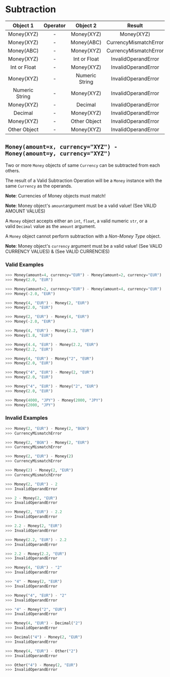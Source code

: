 # Subtraction

| Object 1 | Operator | Object 2 | Result | Validity |
| :--: | :--: | :--: | :--: | :--: |
| Money(XYZ) | - | Money(XYZ) | Money(XYZ) | Valid |
| Money(XYZ) | - | Money(ABC) | CurrencyMismatchError | Invalid |
| Money(ABC) | - | Money(XYZ) | CurrencyMismatchError | Invalid |
| Money(XYZ) | - | Int or Float | InvalidOperandError | Invalid |
| Int or Float  | - | Money(XYZ) | InvalidOperandError | Invalid |
| Money(XYZ) | - | Numeric String | InvalidOperandError | Invalid |
| Numeric String  | - | Money(XYZ) | InvalidOperandError | Invalid |
| Money(XYZ) | - | Decimal | InvalidOperandError | Invalid |
| Decimal  | - | Money(XYZ) | InvalidOperandError | Invalid |
| Money(XYZ) | - | Other Object | InvalidOperandError | Invalid |
| Other Object | - | Money(XYZ) | InvalidOperandError | Invalid |


## `Money(amount=x, currency="XYZ") - Money(amount=y, currency="XYZ")`

Two or more `Money` objects of same `Currency` can be subtracted from each others.

The result of a Valid Subtraction Operation will be a `Money` instance with the same `Currency` as the operands.

**Note**: Currencies of Money objects must match!

**Note**: Money object's `amount`argument must be a valid value! (See VALID AMOUNT VALUES)

A `Money` object accepts either an `int`, `float`, a valid numeric `str`, or a valid `Decimal` value as the `amount` argument.

A `Money` object cannot perform subtraction with a *Non-Money Type* object.

**Note**: Money object's `currency` argument must be a valid value! (See VALID CURRENCY VALUES) & (See VALID CURRENCIES)

### Valid Examples

```python
>>> Money(amount=4, currency="EUR") - Money(amount=2, currency="EUR")
>>> Money(2.0, "EUR")
```

```python
>>> Money(amount=2, currency="EUR") - Money(amount=4, currency="EUR")
>>> Money(-2.0, "EUR")
```

```python
>>> Money(4, "EUR") - Money(2, "EUR")
>>> Money(2.0, "EUR")
```

```python
>>> Money(2, "EUR") - Money(4, "EUR")
>>> Money(-2.0, "EUR")
```

```python
>>> Money(4, "EUR") - Money(2.2, "EUR")
>>> Money(1.8, "EUR")
```

```python
>>> Money(4.4, "EUR") - Money(2.2, "EUR")
>>> Money(2.2, "EUR")
```

```python
>>> Money(4, "EUR") - Money("2", "EUR")
>>> Money(2.0, "EUR")
```

```python
>>> Money("4", "EUR") - Money(2, "EUR")
>>> Money(2.0, "EUR")
```

```python
>>> Money("4", "EUR") - Money("2", "EUR")
>>> Money(2.0, "EUR")
```

```python
>>> Money(4000, "JPY") - Money(2000, "JPY")
>>> Money(2000, "JPY")
```

### Invalid Examples

```python
>>> Money(2, "EUR") - Money(2, "BGN")
>>> CurrencyMismatchError
```

```python
>>> Money(2, "BGN") - Money(2, "EUR")
>>> CurrencyMismatchError
```

```python
>>> Money(2, "EUR") - Money(2)
>>> CurrencyMismatchError
```

```python
>>> Money(2) - Money(2, "EUR")
>>> CurrencyMismatchError
```

```python
>>> Money(2, "EUR") - 2
>>> InvalidOperandError
```

```python
>>> 2 - Money(2, "EUR")
>>> InvalidOperandError
```

```python
>>> Money(2, "EUR") - 2.2
>>> InvalidOperandError
```

```python
>>> 2.2 - Money(2, "EUR")
>>> InvalidOperandError
```

```python
>>> Money(2.2, "EUR") - 2.2
>>> InvalidOperandError
```

```python
>>> 2.2 - Money(2.2, "EUR")
>>> InvalidOperandError
```

```python
>>> Money(4, "EUR") - "2"
>>> InvalidOperandError
```

```python
>>> "4" - Money(2, "EUR")
>>> InvalidOperandError
```

```python
>>> Money("4", "EUR") - "2"
>>> InvalidOperandError
```

```python
>>> "4" - Money("2", "EUR")
>>> InvalidOperandError
```

```python
>>> Money(4, "EUR") - Decimal("2")
>>> InvalidOperandError
```

```python
>>> Decimal("4") - Money(2, "EUR")
>>> InvalidOperandError
```

```python
>>> Money(4, "EUR") - Other("2")
>>> InvalidOperandError
```

```python
>>> Other("4") - Money(2, "EUR")
>>> InvalidOperandError
```

